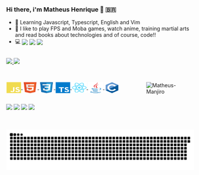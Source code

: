 ### Hi there, i'm Matheus Henrique 👋 🇧🇷

- 🌱 Learning Javascript, Typescript, English and Vim
- 🤩 I like to play FPS and Moba games, watch anime, training martial arts and read books about technologies and of course, code!!
- 💻 <img align="center" src="https://img.shields.io/badge/Ubuntu-E95420?style=for-the-badge&logo=ubuntu&logoColor=white"> <img align="center" src="https://img.shields.io/badge/Windows-0078D6?style=for-the-badge&logo=windows&logoColor=white"> <img align="center" src="https://img.shields.io/badge/Arch_Linux-1793D1?style=for-the-badge&logo=arch-linux&logoColor=white">

##

<div style="display: flex">
  <a href="https://github.com/mathstylish">
  <img width="180em" src="https://github-readme-stats.vercel.app/api?username=mathstylish&show_icons=true&theme=tokyonight&include_all_commits=true&count_private=true"/>
  <img width="185em" src="https://github-readme-stats.vercel.app/api/top-langs/?username=mathstylish&layout=compact&langs_count=7&theme=tokyonight"/>
</div>

##
  
<div style="display: inline_block"><br>
  <img align="center" alt="Matheus-Js" height="30" width="40" src="https://raw.githubusercontent.com/devicons/devicon/master/icons/javascript/javascript-plain.svg">
  <img align="center" alt="Matheus-HTML" height="30" width="40" src="https://raw.githubusercontent.com/devicons/devicon/master/icons/html5/html5-original.svg">
  <img align="center" alt="Matheus-CSS" height="30" width="40" src="https://raw.githubusercontent.com/devicons/devicon/master/icons/css3/css3-original.svg">
  <img align="center" alt="Matheus-Ts" height="30" width="40" src="https://raw.githubusercontent.com/devicons/devicon/master/icons/typescript/typescript-plain.svg">
  <img align="center" alt="Matheus-React" height="30" width="40" src="https://raw.githubusercontent.com/devicons/devicon/master/icons/react/react-original.svg">
  <img align="center" alt="Matheus-Java" height="30" width="40" src="https://raw.githubusercontent.com/devicons/devicon/master/icons/java/java-original.svg">
  <img align="center" alt="Matheus-C" height="30" width="40" src="https://raw.githubusercontent.com/devicons/devicon/master/icons/c/c-original.svg">
  <img align="right" alt="Matheus-Manjiro" height="128" width="128" src="https://cdn.discordapp.com/attachments/732623193046646936/877591924209487872/manjiro.gif">
</div>

##
  
<div>
  <a href = "mailto:matheus.hpp135@gmail.com"><img src="https://img.shields.io/badge/Gmail-D14836?style=for-the-badge&logo=gmail&logoColor=white" target="_blank"></a>
  <a href="https://www.linkedin.com/in/matheus3t" target="_blank"><img src="https://img.shields.io/badge/-LinkedIn-%230077B5?style=for-the-badge&logo=linkedin&logoColor=white"   target="_blank"></a>
  <a href="https://discord.gg/JF6crhSH" target="_blank"><img src="https://img.shields.io/badge/Discord-7289DA?style=for-the-badge&logo=discord&logoColor=white" target="_blank"></a>
  <a href="https://instagram.com/math.stylish" target="_blank"><img src="https://img.shields.io/badge/-Instagram-%23E4405F?style=for-the-badge&logo=instagram&logoColor=white" target="_blank"></a>
 
![Snake animation](https://github.com/mathstylish/mathstylish/blob/output/github-contribution-grid-snake.svg)
</div>
